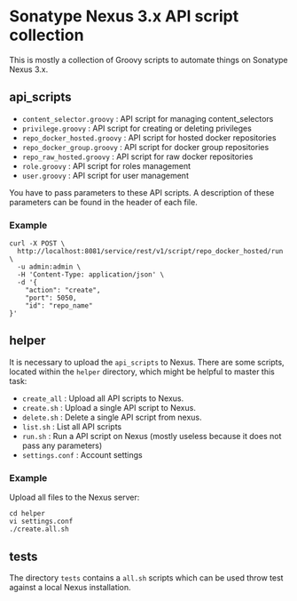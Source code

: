 # Sonatype Nexus 3.x API script collection

This is mostly a collection of Groovy scripts to automate things on Sonatype Nexus 3.x.

## api_scripts

* `content_selector.groovy` : API script for managing content_selectors
* `privilege.groovy` : API script for creating or deleting privileges
* `repo_docker_hosted.groovy` : API script for hosted docker repositories
* `repo_docker_group.groovy` : API script for docker group repositories
* `repo_raw_hosted.groovy` : API script for raw docker repositories
* `role.groovy` : API script for roles management
* `user.groovy` : API script for user management

You have to pass parameters to these API scripts. A description of these parameters can be found in the header of each file.

### Example

```
curl -X POST \
  http://localhost:8081/service/rest/v1/script/repo_docker_hosted/run \
  -u admin:admin \
  -H 'Content-Type: application/json' \
  -d '{
	"action": "create",
    "port": 5050,
    "id": "repo_name"
}'
```

## helper

It is necessary to upload the <code>api_scripts</code> to Nexus. There are some scripts, located within the <code>helper</code> directory, which might be helpful to master this task:

* `create_all` : Upload all API scripts to Nexus.
* `create.sh` : Upload a single API script to Nexus.
* `delete.sh` : Delete a single API script from nexus.
* `list.sh` : List all API scripts
* `run.sh` : Run a API script on Nexus (mostly useless because it does not pass any parameters)
* `settings.conf` : Account settings
  
### Example

Upload all files to the Nexus server:

```
cd helper
vi settings.conf
./create.all.sh
```

## tests

The directory <code>tests</code> contains a <code>all.sh</code> scripts which can be used throw test against a local Nexus installation.
